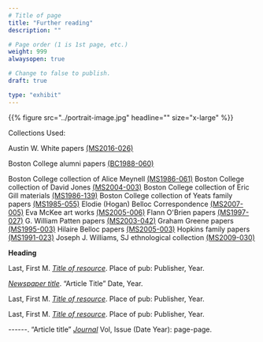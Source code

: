 ```yaml
---
# Title of page
title: "Further reading"
description: ""

# Page order (1 is 1st page, etc.)
weight: 999
alwaysopen: true

# Change to false to publish.
draft: true

type: "exhibit"
---
```


{{% figure src="../portrait-image.jpg" headline="" size="x-large" %}}

Collections Used: 

Austin W. White papers [(MS2016-026)](https://bc-primo.hosted.exlibrisgroup.com/permalink/f/l6ucgu/ALMA-BC21463009970001021)

Boston College alumni papers [(BC1988-060)](https://bc-primo.hosted.exlibrisgroup.com/permalink/f/l6ucgu/ALMA-BC21477368700001021)

Boston College collection of Alice Meynell [(MS1986-061)](https://bc-primo.hosted.exlibrisgroup.com/permalink/f/l6ucgu/ALMA-BC21330996430001021)
Boston College collection of David Jones [(MS2004-003)](https://bc-primo.hosted.exlibrisgroup.com/permalink/f/l6ucgu/ALMA-BC21377440320001021)
Boston College collection of Eric Gill materials [(MS1986-139)](https://bc-primo.hosted.exlibrisgroup.com/permalink/f/l6ucgu/ALMA-BC21344683760001021)
Boston College collection of Yeats family papers [(MS1985-055)](https://bc-primo.hosted.exlibrisgroup.com/permalink/f/l6ucgu/ALMA-BC21323260060001021)
Elodie (Hogan) Belloc Correspondence [(MS2007-005)](https://bc-primo.hosted.exlibrisgroup.com/permalink/f/l6ucgu/ALMA-BC21385362720001021)
Eva McKee art works [(MS2005-006)](https://bc-primo.hosted.exlibrisgroup.com/permalink/f/l6ucgu/ALMA-BC21355787120001021)
Flann O'Brien papers [(MS1997-027)](https://bc-primo.hosted.exlibrisgroup.com/permalink/f/l6ucgu/ALMA-BC21332671220001021)
G. William Patten papers [(MS2003-042)](https://bc-primo.hosted.exlibrisgroup.com/permalink/f/l6ucgu/ALMA-BC21323320790001021)
Graham Greene papers [(MS1995-003)](https://bc-primo.hosted.exlibrisgroup.com/permalink/f/l6ucgu/ALMA-BC21351254200001021)
Hilaire Belloc papers [(MS2005-003)](https://bc-primo.hosted.exlibrisgroup.com/permalink/f/l6ucgu/ALMA-BC21311957810001021)
Hopkins family papers [(MS1991-023)](https://bc-primo.hosted.exlibrisgroup.com/permalink/f/l6ucgu/ALMA-BC21380054540001021)
Joseph J. Williams, SJ ethnological collection [(MS2009-030)](https://bc-primo.hosted.exlibrisgroup.com/permalink/f/l6ucgu/ALMA-BC21345055540001021)

__Heading__

Last, First M. *[Title of resource](https://link-to-resource.edu)*. Place of pub: Publisher, Year.

*[Newspaper title](https://link-to-resource.edu)*. “Article Title” Date, Year.

Last, First M. *[Title of resource](https://link-to-resource)*. Place of pub: Publisher, Year.

Last, First M. *[Title of resource](https://link-to-resource.edu)*. Place of pub: Publisher, Year.

------. “Article title” *[Journal](https://link-to-resource.edu)* Vol, Issue (Date Year): page-page.